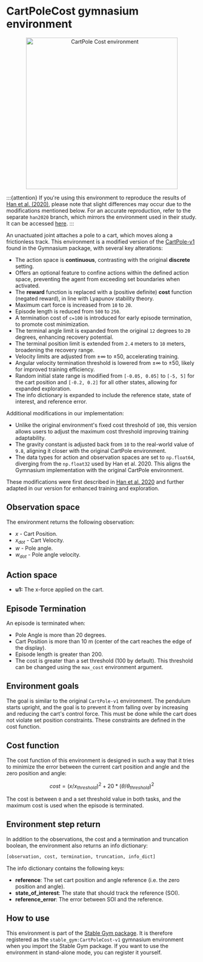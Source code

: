 # CartPoleCost gymnasium environment

<div align="center">
    <img src="https://github.com/rickstaa/stable-gym/assets/17570430/eb3d4f34-1429-4597-a51f-16aea0e7def2" alt="CartPole Cost environment" width="400px">
</div>

<!--alex ignore joint-->

:::{attention}
If you're using this environment to reproduce the results of [Han et al. (2020)](https://arxiv.org/abs/2004.14288), please note that slight differences may occur due to the modifications mentioned below. For an accurate reproduction, refer to the separate `han2020` branch, which mirrors the environment used in their study. It can be accessed [here](https://github.com/rickstaa/stable-gym/tree/han2020).
:::

An unactuated joint attaches a pole to a cart, which moves along a frictionless track. This environment is a modified version of the [CartPole-v1](https://gymnasium.farama.org/environments/classic_control/cart_pole/) found in the Gymnasium package, with several key alterations:

* The action space is **continuous**, contrasting with the original **discrete** setting.
* Offers an optional feature to confine actions within the defined action space, preventing the agent from exceeding set boundaries when activated.
* The **reward** function is replaced with a (positive definite) **cost** function (negated reward), in line with Lyapunov stability theory.
* Maximum cart force is increased from `10` to `20`.
* Episode length is reduced from `500` to `250`.
* A termination cost of `c=100` is introduced for early episode termination, to promote cost minimization.
* The terminal angle limit is expanded from the original `12` degrees to `20` degrees, enhancing recovery potential.
* The terminal position limit is extended from `2.4` meters to `10` meters, broadening the recovery range.
* Velocity limits are adjusted from ±∞ to ±50, accelerating training.
* Angular velocity termination threshold is lowered from ±∞ to ±50, likely for improved training efficiency.
* Random initial state range is modified from `[-0.05, 0.05]` to `[-5, 5]` for the cart position and `[-0.2, 0.2]` for all other states, allowing for expanded exploration.
* The info dictionary is expanded to include the reference state, state of interest, and reference error.

Additional modifications in our implementation:

* Unlike the original environment's fixed cost threshold of `100`, this version allows users to adjust the maximum cost threshold improving training adaptability.
* The gravity constant is adjusted back from `10` to the real-world value of `9.8`, aligning it closer with the original CartPole environment.
* The data types for action and observation spaces are set to `np.float64`, diverging from the `np.float32` used by Han et al. 2020. This aligns the Gymnasium implementation with the original CartPole environment.

These modifications were first described in [Han et al. 2020](https://arxiv.org/abs/2004.14288) and further adapted in our version for enhanced training and exploration.

## Observation space

The environment returns the following observation:

* $x$ - Cart Position.
* $x_{dot}$ - Cart Velocity.
* $w$ - Pole angle.
* $w_{dot}$ - Pole angle velocity.

## Action space

* **u1:** The x-force applied on the cart.

## Episode Termination

An episode is terminated when:

* Pole Angle is more than 20 degrees.
* Cart Position is more than 10 m (center of the cart reaches the edge of the
  display).
* Episode length is greater than 200.
* The cost is greater than a set threshold (100 by default). This threshold can be changed using the `max_cost` environment argument.

## Environment goals

The goal is similar to the original `CartPole-v1` environment. The pendulum starts upright, and the goal is to prevent it from falling over by increasing and reducing the cart's control force. This must be done while the cart does not violate set position constraints. These constraints are defined in the cost function.

## Cost function

The cost function of this environment is designed in such a way that it tries to minimize the error between the current cart position and angle and the zero position and angle:

$$
cost = (x / x_{threshold})^2 + 20 * (\theta / \theta_{threshold})^2
$$

The cost is between `0` and a set threshold value in both tasks, and the maximum cost is used when the episode is terminated.

## Environment step return

In addition to the observations, the cost and a termination and truncation boolean, the environment also returns an info dictionary:

```python
[observation, cost, termination, truncation, info_dict]
```

The info dictionary contains the following keys:

* **reference**: The set cart position and angle reference (i.e. the zero position and angle).
* **state\_of\_interest**: The state that should track the reference (SOI).
* **reference\_error**: The error between SOI and the reference.

## How to use

This environment is part of the [Stable Gym package](https://github.com/rickstaa/stable-gym). It is therefore registered as the `stable_gym:CartPoleCost-v1` gymnasium environment when you import the Stable Gym package. If you want to use the environment in stand-alone mode, you can register it yourself.
